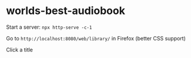 # worlds-best-audiobook

Start a server: `npx http-serve -c-1`

Go to `http://localhost:8080/web/library/` in Firefox (better CSS support)

Click a title